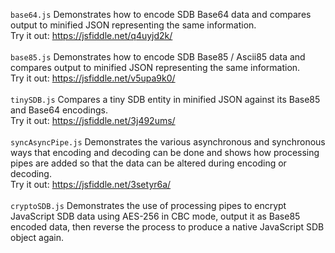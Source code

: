 `base64.js` Demonstrates how to encode SDB Base64 data and compares output to minified JSON representing the same information.<br/>
Try it out: <a href="https://jsfiddle.net/q4uyjd2k/" target="_blank">https://jsfiddle.net/q4uyjd2k/</a><br/><br/>
`base85.js` Demonstrates how to encode SDB Base85 / Ascii85 data and compares output to minified JSON representing the same information.<br/>
Try it out: <a href="https://jsfiddle.net/v5upa9k0/" target="_blank">https://jsfiddle.net/v5upa9k0/</a><br/><br/>
`tinySDB.js` Compares a tiny SDB entity in minified JSON against its Base85 and Base64 encodings.<br/>
Try it out: <a href="https://jsfiddle.net/3j492ums/" target="_blank">https://jsfiddle.net/3j492ums/</a><br/><br/>
`syncAsyncPipe.js` Demonstrates the various asynchronous and synchronous ways that encoding and decoding can be done and shows how processing pipes are added so that the data can be altered during encoding or decoding.<br/>
Try it out: <a href="https://jsfiddle.net/3setyr6a/" target="_blank">https://jsfiddle.net/3setyr6a/</a><br/><br/>
`cryptoSDB.js` Demonstrates the use of processing pipes to encrypt JavaScript SDB data using AES-256 in CBC mode, output it as Base85 encoded data, then reverse the process to produce a native JavaScript SDB object again.
